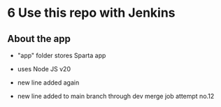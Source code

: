 # 6 Use this repo with Jenkins

## About the app
- "app" folder stores Sparta app
- uses Node JS v20

- new line added again
- new line added to main branch through dev merge job attempt no.12


